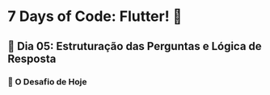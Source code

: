 # 7 Days of Code: Flutter! 📲

## 📳 Dia 05: Estruturação das Perguntas e Lógica de Resposta
### 🚀 O Desafio de Hoje
